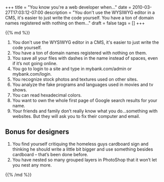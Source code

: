 +++
title = "You know you're a web developer when..."
date = 2010-03-27T17:03:12-07:00
description = "You don't use the WYSIWYG editor in a CMS, it's easier to just write the code yourself. You have a ton of domain names registered with nothing on them..."
draft = false
tags = []
+++

<div class="markdown post__column">
{{% md %}}

1. You don't use the WYSIWYG editor in a CMS, it's easier to just write the code yourself.
1. You have a ton of domain names registered with nothing on them.
1. You save all your files with dashes in the name instead of spaces, even if it’s not going online.
1. You go to login to a site and type in mybank.com/admin or mybank.com/login.
1. You recognize stock photos and textures used on other sites.
1. You analyze the fake programs and languages used in movies and tv shows.
1. You can read hexadecimal colors.
1. You want to own the whole first page of Google search results for your name.
1. Your friends and family don’t really know what you do…something with websites. But they will ask you to fix their computer and email.

## Bonus for designers

1. You find yourself critiquing the homeless guys cardboard sign and thinking he should write a little bit bigger and use something
besides cardboard – that’s been done before.
2. You have nested so many grouped layers in PhotoShop that it won’t let you nest any more.

{{% /md %}}
</div>
